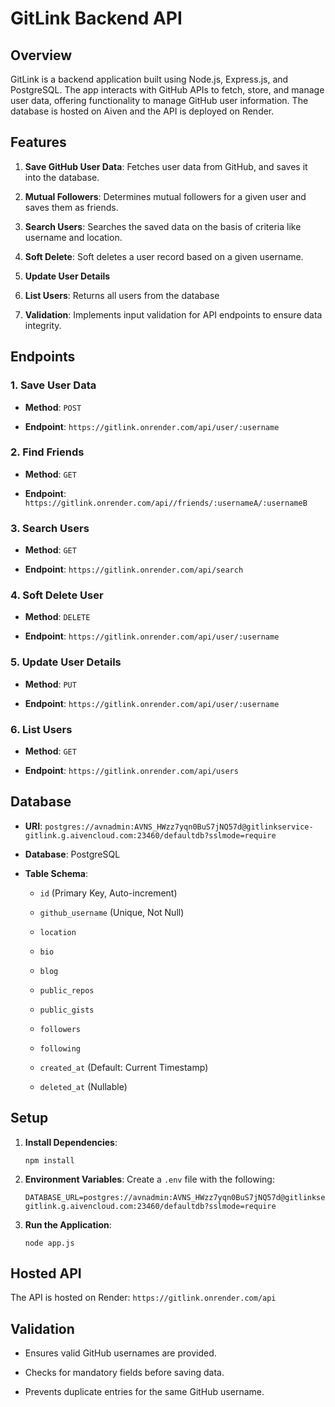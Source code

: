 # GitLink Backend API

## Overview

GitLink is a backend application built using Node.js, Express.js, and PostgreSQL. The app interacts with GitHub APIs to fetch, store, and manage user data, offering functionality to manage GitHub user information. The database is hosted on Aiven and the API is deployed on Render.

## Features

1.  **Save GitHub User Data**: Fetches user data from GitHub, and saves it into the database.
    
2.  **Mutual Followers**: Determines mutual followers for a given user and saves them as friends.
    
3.  **Search Users**: Searches the saved data on the basis of criteria like username and location.
    
4.  **Soft Delete**: Soft deletes a user record based on a given username.
    
5.  **Update User Details**
    
6.  **List Users**: Returns all users from the database
    
7.  **Validation**: Implements input validation for API endpoints to ensure data integrity.
    

## Endpoints

### 1. Save User Data

-   **Method**: `POST`
    
-   **Endpoint**:  `https://gitlink.onrender.com/api/user/:username`
    
    

### 2. Find Friends

-   **Method**: `GET`
    
-   **Endpoint**: `https://gitlink.onrender.com/api//friends/:usernameA/:usernameB`
    

### 3. Search Users

-   **Method**: `GET`
    
-   **Endpoint**: `https://gitlink.onrender.com/api/search`
    
    

### 4. Soft Delete User

-   **Method**: `DELETE`
    
-   **Endpoint**: `https://gitlink.onrender.com/api/user/:username`
    

### 5. Update User Details

-   **Method**: `PUT`
    
-   **Endpoint**: `https://gitlink.onrender.com/api/user/:username`
    
    
### 6. List Users

-   **Method**: `GET`
    
-   **Endpoint**: `https://gitlink.onrender.com/api/users`
    

## Database

-   **URI**: `postgres://avnadmin:AVNS_HWzz7yqn0BuS7jNQ57d@gitlinkservice-gitlink.g.aivencloud.com:23460/defaultdb?sslmode=require`
    
-   **Database**: PostgreSQL
    
-   **Table Schema**:
    
    -   `id` (Primary Key, Auto-increment)
        
    -   `github_username` (Unique, Not Null)
        
    -   `location`
        
    -   `bio`
        
    -   `blog`
        
    -   `public_repos`
        
    -   `public_gists`
        
    -   `followers`
        
    -   `following`
        
    -   `created_at` (Default: Current Timestamp)
        
    -   `deleted_at` (Nullable)
        

## Setup

1.  **Install Dependencies**:
    
    ```
    npm install
    ```
    
2.  **Environment Variables**: Create a `.env` file with the following:
    
    ```
    DATABASE_URL=postgres://avnadmin:AVNS_HWzz7yqn0BuS7jNQ57d@gitlinkservice-gitlink.g.aivencloud.com:23460/defaultdb?sslmode=require
    ```
    
3.  **Run the Application**:
    
    ```
    node app.js
    ```
    

## Hosted API

 The API is hosted on Render: `https://gitlink.onrender.com/api`

## Validation

-   Ensures valid GitHub usernames are provided.
    
-   Checks for mandatory fields before saving data.
    
-   Prevents duplicate entries for the same GitHub username.